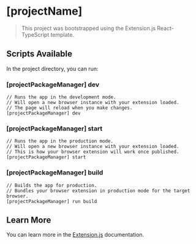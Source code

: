 # [projectName]

> This project was bootstrapped using the Extension.js React-TypeScript template.

## Scripts Available

In the project directory, you can run:

### [projectPackageManager] dev

```
// Runs the app in the development mode.
// Will open a new browser instance with your extension loaded.
// The page will reload when you make changes.
[projectPackageManager] dev
```

### [projectPackageManager] start

```
// Runs the app in the production mode.
// Will open a new browser instance with your extension loaded.
// This is how your browser extension will work once published.
[projectPackageManager] start
```

### [projectPackageManager] build

```
// Builds the app for production.
// Bundles your browser extension in production mode for the target browser.
[projectPackageManager] run build
```

## Learn More

You can learn more in the [Extension.js](https://extension.js.org) documentation.
